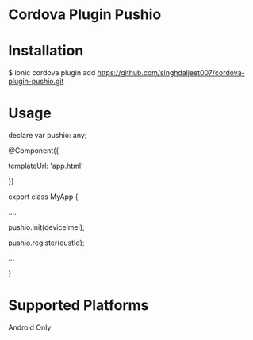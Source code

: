 Cordova Plugin Pushio
======================

Installation
======================
$ ionic cordova plugin add https://github.com/singhdaljeet007/cordova-plugin-pushio.git

Usage
======================

declare var pushio: any;

@Component({

  templateUrl: 'app.html'

})

export class MyApp {

….

pushio.init(deviceImei);

pushio.register(custId);

…

}

Supported Platforms
======================

Android Only